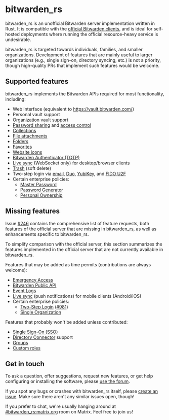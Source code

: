 # bitwarden_rs

bitwarden_rs is an unofficial Bitwarden server implementation written in Rust. It is compatible with the [official Bitwarden clients](https://bitwarden.com/download/), and is ideal for self-hosted deployments where running the official resource-heavy service is undesirable.

bitwarden_rs is targeted towards individuals, families, and smaller organizations. Development of features that are mainly useful to larger organizations (e.g., single sign-on, directory syncing, etc.) is not a priority, though high-quality PRs that implement such features would be welcome.

## Supported features

bitwarden_rs implements the Bitwarden APIs required for most functionality, including:

* Web interface (equivalent to https://vault.bitwarden.com/)
* Personal vault support
* [Organization](https://bitwarden.com/help/article/getting-started-organizations/) vault support
* [Password sharing](https://bitwarden.com/help/article/share-to-a-collection/) and [access control](https://bitwarden.com/help/article/user-types-access-control/)
* [Collections](https://bitwarden.com/help/article/about-collections/)
* [File attachments](https://bitwarden.com/help/article/attachments/)
* [Folders](https://bitwarden.com/help/article/folders/)
* [Favorites](https://bitwarden.com/help/article/favorites/)
* [Website icons](https://bitwarden.com/help/article/website-icons/)
* [Bitwarden Authenticator (TOTP)](https://bitwarden.com/help/article/authenticator-keys/)
* [Live sync](https://bitwarden.com/blog/post/live-sync/) (WebSocket only) for desktop/browser clients
* [Trash](https://bitwarden.com/help/article/managing-items/#items-in-the-trash) (soft delete)
* Two-step login via [email](https://bitwarden.com/help/article/setup-two-step-login-email/), [Duo](https://bitwarden.com/help/article/setup-two-step-login-duo/), [YubiKey](https://bitwarden.com/help/article/setup-two-step-login-yubikey/), and [FIDO U2F](https://bitwarden.com/help/article/setup-two-step-login-u2f/)
* Certain enterprise policies:
  * [Master Password](https://bitwarden.com/help/article/policies/#master-password)
  * [Password Generator](https://bitwarden.com/help/article/policies/#password-generator)
  * [Personal Ownership](https://bitwarden.com/help/article/policies/#personal-ownership)

## Missing features

Issue [#246](https://github.com/dani-garcia/bitwarden_rs/issues/246) contains the comprehensive list of feature requests, both features of the official server that are missing in bitwarden_rs, as well as enhancements specific to bitwarden_rs.

To simplify comparison with the official server, this section summarizes the features implemented in the official server that are not currently available in bitwarden_rs.

Features that may be added as time permits (contributions are always welcome):

* [Emergency Access](https://bitwarden.com/help/article/emergency-access/)
* [Bitwarden Public API](https://bitwarden.com/help/article/public-api/)
* [Event Logs](https://bitwarden.com/help/article/event-logs/)
* [Live sync](https://bitwarden.com/blog/post/live-sync/) (push notifications) for mobile clients (Android/iOS)
* Certain enterprise policies:
  * [Two-Step Login](https://bitwarden.com/help/article/policies/#two-step-login) ([#981](https://github.com/dani-garcia/bitwarden_rs/issues/981))
  * [Single Organization](https://bitwarden.com/help/article/policies/#single-organization)

Features that probably won't be added unless contributed:

* [Single Sign-On (SSO)](https://bitwarden.com/help/article/about-sso/)
* [Directory Connector](https://bitwarden.com/help/article/directory-sync/) support
* [Groups](https://bitwarden.com/help/article/about-groups/)
* [Custom roles](https://bitwarden.com/help/article/user-types-access-control/#custom-role)

## Get in touch

To ask a question, offer suggestions, request new features, or get help configuring or installing the software, please [use the forum](https://bitwardenrs.discourse.group/).

If you spot any bugs or crashes with bitwarden_rs itself, please [create an issue](https://github.com/dani-garcia/bitwarden_rs/issues/). Make sure there aren't any similar issues open, though!

If you prefer to chat, we're usually hanging around at [#bitwarden_rs:matrix.org](https://matrix.to/#/#bitwarden_rs:matrix.org) room on Matrix. Feel free to join us!
